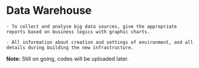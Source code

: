# Data Warehouse
```
- To collect and analyse big data sources, give the appropriate reports based on business logics with graphic charts.

- All information about creation and settings of environment, and all details during building the new infrastructure.
```
**Note:** Still on going, codes will be uploaded later.

